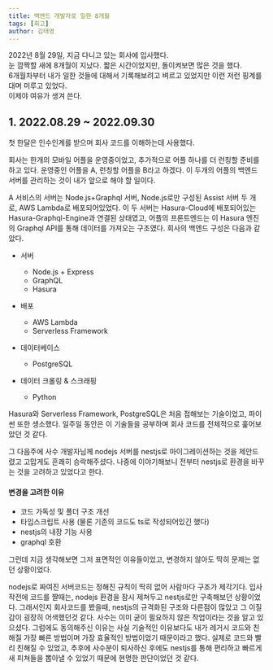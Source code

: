 ```yaml
---
title: 백엔드 개발자로 일한 8개월
tags: [회고]
author: 김태영
---
```


2022년 8월 29일, 지금 다니고 있는 회사에 입사했다.<br>눈 깜짝할 새에 8개월이 지났다. 짧은 시간이었지만, 돌이켜보면 많은 것을 했다. <br> 6개월차부터 내가 일한 것들에 대해서 기록해보려고 벼르고 있었지만 이런 저런 핑계를 대며 미루고 있었다. <br> 이제야 여유가 생겨 쓴다.

## 1. 2022.08.29 ~ 2022.09.30

첫 한달은 인수인계를 받으며 회사 코드를 이해하는데 사용했다.

회사는 한개의 모바일 어플을 운영중이었고, 추가적으로 어플 하나를 더 런칭할 준비를 하고 있다.
운영중인 어플을 A, 런칭할 어플을 B라고 하겠다.
이 두개의 어플의 백엔드 서버를 관리하는 것이 내가 앞으로 해야 할 일이다.

A 서비스의 서버는 Node.js+Graphql 서버, Node.js로만 구성된 Assist 서버 두 개로, AWS Lambda로 배포되어있었다.
이 두 서버는 Hasura-Cloud에 배포되어있는 Hasura-Graphql-Engine과 연결된 상태였고, 어플의 프론트엔드는 이 Hasura 엔진의 Graphql API를 통해 데이터를 가져오는 구조였다.
회사의 백엔드 구성은 다음과 같았다.

- 서버

  - Node.js + Express
  - GraphQL
  - Hasura

- 배포

  - AWS Lambda
  - Serverless Framework

- 데이터베이스

  - PostgreSQL

- 데이터 크롤링 & 스크래핑
  - Python

Hasura와 Serverless Framework, PostgreSQL은 처음 접해보는 기술이었고, 파이썬 또한 생소했다.
일주일 동안은 이 기술들을 공부하며 회사 코드를 전체적으로 훑어보았던 것 같다.

그 다음주에 사수 개발자님께 nodejs 서버를 nestjs로 마이그레이션하는 것을 제안드렸고 고맙게도 흔쾌히 승락해주셨다.
나중에 이야기해보니 전부터 nestjs로 환경을 바꾸는 것을 고려하고 있었다고 한다.

#### 변경을 고려한 이유

- 코드 가독성 및 폴더 구조 개선
- 타입스크립트 사용 (물론 기존의 코드도 ts로 작성되어있긴 했다)
- nestjs의 내장 기능 사용
- graphql 호환

그런데 지금 생각해보면 그저 표면적인 이유들이었고, 변경하지 않아도 딱히 문제는 없던 상황이었다.

nodejs로 짜여진 서버코드는 정해진 규칙이 딱히 없어 사람마다 구조가 제각기다. 입사작전에 코드를 짤때는, nodejs 환경을 잠시 제쳐두고 nestjs로만 구축해보던 상황이었다.
그래서인지 회사코드를 봤을때, nestjs의 규격화된 구조와 다른점이 많았고 그 이질감이 굉장히 어색했던것 같다.
사수는 이미 굳이 필요하지 않은 작업이라는 것을 알고 있으셨다.
그럼에도 동의해주신 이유는 사실 기술적인 이유보다도 내가 레거시 코드와 친해질 가장 빠른 방법이며 가장 효율적인 방법이었기 때문이라고 했다.
실제로 코드와 빨리 친해질 수 있었고, 추후에 사수분이 퇴사하신 후에도 nestjs를 통해 편리하고 빠르게 새 피쳐들을 뽑아낼 수 있었기 때문에 현명한 판단이었던 것 같다.
